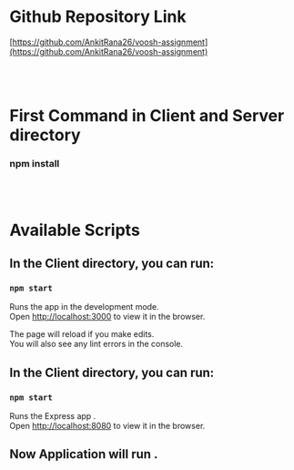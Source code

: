 # Github Repository Link 

[https://github.com/AnkitRana26/voosh-assignment](https://github.com/AnkitRana26/voosh-assignment)

<br>
<br>

# First Command in Client and Server directory
    
### npm install

<br>
<br>


# Available Scripts

## In the Client directory, you can run:

### `npm start`

Runs the app in the development mode.<br />
Open [http://localhost:3000](http://localhost:3000) to view it in the browser.

The page will reload if you make edits.<br />
You will also see any lint errors in the console.

## In the Client directory, you can run:

### `npm start`

Runs the Express app .<br />
Open [http://localhost:8080](http://localhost:8080) to view it in the browser.



## Now Application will run .